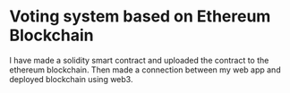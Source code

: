 # Voting system based on Ethereum Blockchain
I have made a solidity smart contract and uploaded the contract to the ethereum blockchain.
Then made a connection between my web app and deployed blockchain using web3.
